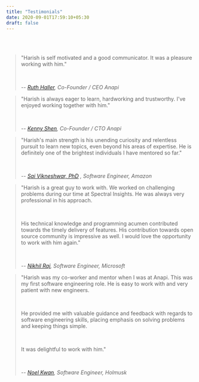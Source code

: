 ```yaml
---
title: "Testimonials"
date: 2020-09-01T17:59:10+05:30
draft: false
---
```


<br/><br/>

> "Harish is self motivated and a good communicator. It was a pleasure working with him." 
>  
>  &nbsp;
>  
> -- <cite>[Ruth Haller]("https://www.linkedin.com/in/ruthhaller"), Co-Founder / CEO Anapi</cite>

> "Harish is always eager to learn, hardworking and trustworthy. I've enjoyed working together with him."
>
>  
>  &nbsp;
>  
> -- <cite>[Kenny Shen](http://kennyshen.dev), Co-Founder / CTO Anapi</cite>


> "Harish's main strength is his unending curiosity and relentless pursuit to learn new topics, even beyond his areas of expertise. He is definitely one of the brightest individuals I have mentored so far."
>
>  
>  &nbsp;
>  
> -- <cite>[Sai Vikneshwar, PhD](https://www.linkedin.com/in/sai-vikneshwar-9857b32a/) , Software Engineer, Amazon</cite>

> "Harish is a great guy to work with. We worked on challenging problems during our time at Spectral Insights. He was always very professional in his approach.
>  
>  &nbsp;
>  
>His technical knowledge and programming acumen contributed towards the timely delivery of features. His contribution towards open source community is impressive as well.  I would love the opportunity to work with him again."
>  
>  &nbsp;
>  
> -- <cite>[Nikhil Raj](https://www.linkedin.com/in/rajnikhil), Software Engineer, Microsoft</cite>


> "Harish was my co-worker and mentor when I was at Anapi. This was my first software engineering role. He is easy to work with and very patient with new engineers.
>  
>  &nbsp;
>  
> He provided me with valuable guidance and feedback with regards to software engineering skills, placing emphasis on solving problems and keeping things simple.
>  
>  &nbsp;
>  
> It was delightful to work with him."
>  
>  &nbsp;
>  
> -- <cite>[Noel Kwan](https://www.linkedin.com/in/noel-kwan-17484b119/), Software Engineer, Holmusk</cite>
